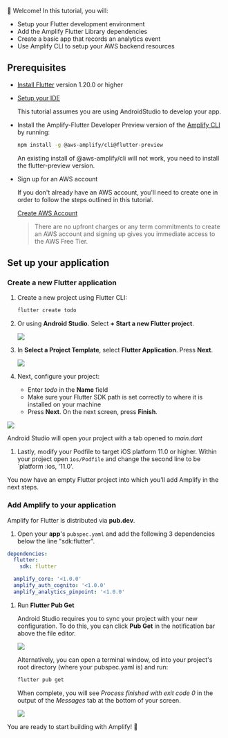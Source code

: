 
👋 Welcome! In this tutorial, you will:

- Setup your Flutter development environment 
- Add the Amplify Flutter Library dependencies
- Create a basic app that records an analytics event
- Use Amplify CLI to setup your AWS backend resources 

## Prerequisites

- [Install Flutter](https://flutter.dev/docs/get-started/install) version 1.20.0 or higher

- [Setup your IDE](https://flutter.dev/docs/get-started/editor?tab=androidstudio)

    This tutorial assumes you are using AndroidStudio to develop your app. 

- Install the Amplify-Flutter Developer Preview version of the [Amplify CLI](~/cli/cli.md) by running:

    ```bash
    npm install -g @aws-amplify/cli@flutter-preview
    ```
    An existing install of @aws-amplify/cli will not work, you need to install the flutter-preview version.

- Sign up for an AWS account

    If you don't already have an AWS account, you'll need to create one in order to follow the steps outlined in this tutorial.

    [Create AWS Account](https://portal.aws.amazon.com/billing/signup?redirect_url=https%3A%2F%2Faws.amazon.com%2Fregistration-confirmation#/start)

    > There are no upfront charges or any term commitments to create an AWS account and signing up gives you immediate access to the AWS Free Tier.


## Set up your application

### Create a new Flutter application 

1. Create a new project using Flutter CLI:

    ```bash
    flutter create todo
    ```

1. Or using **Android Studio**. Select **+ Start a new Flutter project**.

    ![](~/images/lib/getting-started/flutter/set-up-android-studio-welcome.png)

1. In **Select a Project Template**, select **Flutter Application**. Press **Next**.

    ![](~/images/lib/getting-started/flutter/set-up-android-studio-select-project-template.png)


1. Next, configure your project:

    - Enter *todo* in the **Name** field
    - Make sure your Flutter SDK path is set correctly to where it is installed on your machine 
    - Press **Next**.  On the next screen, press **Finish**. 

  ![](~/images/lib/getting-started/flutter/set-up-android-studio-configure-your-project.png)

Android Studio will open your project with a tab opened to *main.dart*

1. Lastly, modify your Podfile to target iOS platform 11.0 or higher.  Within your project open `ios/Podfile` and change the second line to be `platform :ios, '11.0'. 

You now have an empty Flutter project into which you’ll add Amplify in the next steps.

### Add Amplify to your application

Amplify for Flutter is distributed via **pub.dev**.


1. Open your **app**'s `pubspec.yaml` and add the following 3 dependencies below the line "sdk:flutter". 

```yaml
dependencies:
  flutter:
    sdk: flutter

  amplify_core: '<1.0.0'
  amplify_auth_cognito: '<1.0.0'
  amplify_analytics_pinpoint: '<1.0.0'
```

1. Run **Flutter Pub Get**

    Android Studio requires you to sync your project with your new configuration. To do this, you can click **Pub Get** in the notification bar above the file editor.  

    ![](~/images/lib/getting-started/flutter/set-up-android-studio-pub-get.png)

    Alternatively, you can open a terminal window, cd into your project's root directory (where your pubspec.yaml is) and run: 

    ```bash
    flutter pub get 
    ```

    When complete, you will see *Process finished with exit code 0* in the output of the *Messages* tab at the bottom of your screen.
    
    ![](~/images/lib/getting-started/flutter/set-up-android-studio-configure-successful.png)
    
You are ready to start building with Amplify! 🎉
